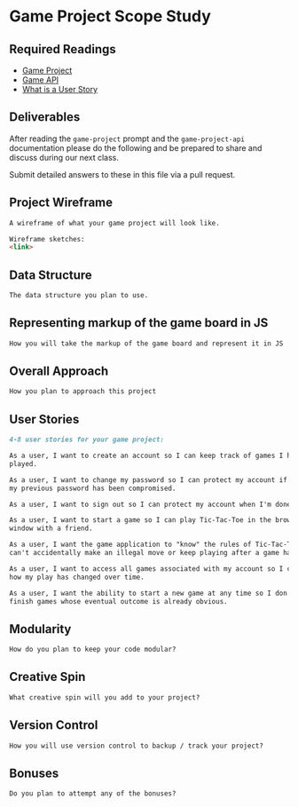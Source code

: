 # Game Project Scope Study

## Required Readings

-   [Game Project](https://github.com/ga-wdi-boston/game-project)
-   [Game API](https://github.com/ga-wdi-boston/game-project-api)
-   [What is a User Story](http://searchsoftwarequality.techtarget.com/definition/user-story)

## Deliverables

After reading the `game-project` prompt and the `game-project-api` documentation
please do the following and be prepared to share and discuss during our next
class.

Submit detailed answers to these in this file via a pull request.

## Project Wireframe

```md
A wireframe of what your game project will look like.

Wireframe sketches:
<link>

```

## Data Structure

```md
The data structure you plan to use.

```

## Representing markup of the game board in JS

```md
How you will take the markup of the game board and represent it in JS

```

## Overall Approach

```md
How you plan to approach this project

```

## User Stories

```md
4-8 user stories for your game project:

As a user, I want to create an account so I can keep track of games I have
played.

As a user, I want to change my password so I can protect my account if I think
my previous password has been compromised.

As a user, I want to sign out so I can protect my account when I'm done playing.

As a user, I want to start a game so I can play Tic-Tac-Toe in the browser
window with a friend.

As a user, I want the game application to "know" the rules of Tic-Tac-Toe so I
can't accidentally make an illegal move or keep playing after a game has ended.

As a user, I want to access all games associated with my account so I can see
how my play has changed over time.

As a user, I want the ability to start a new game at any time so I don't have to
finish games whose eventual outcome is already obvious.

```

## Modularity

```md
How do you plan to keep your code modular?

```

## Creative Spin

```md
What creative spin will you add to your project?

```

## Version Control

```md
How you will use version control to backup / track your project?

```

## Bonuses

```md
Do you plan to attempt any of the bonuses?

```
